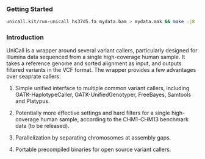 ### Getting Started

```sh
unicall.kit/run-unicall hs37d5.fa mydata.bam > mydata.mak && make -j8 -f mydata.mak
```

### Introduction

UniCall is a wrapper around several variant callers, particularly designed for
Illumina data sequenced from a single high-coverage human sample. It takes a
reference genome and sorted alignment as input, and outputs filtered variants
in the VCF format. The wrapper provides a few advantages over seaprate callers:

1. Simple unified interface to multiple common variant callers, including
   GATK-HaplotypeCaller, GATK-UnifiedGenotyper, FreeBayes, Samtools and
   Platypus.

2. Potentially more effective settings and hard filters for a single
   high-coverage human sample, according to the CHM1-CHM13 benchmark data (to
   be released).

3. Parallelization by separating chromosomes at assembly gaps.

4. Portable precompiled binaries for open source variant callers.
